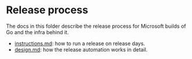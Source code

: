 # Release process

The docs in this folder describe the release process for Microsoft builds of Go and the infra behind it.

* [instructions.md](instructions.md): how to run a release on release days.
* [design.md](design.md): how the release automation works in detail.
